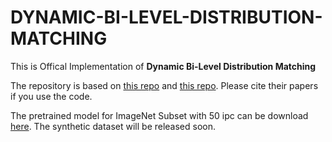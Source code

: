 # DYNAMIC-BI-LEVEL-DISTRIBUTION-MATCHING

This is Offical Implementation of **Dynamic Bi-Level Distribution Matching**

The repository is based on [this repo](https://github.com/uitrbn/idm) and [this repo](https://openaccess.thecvf.com/content/CVPR2022/papers/Wang_CAFE_Learning_To_Condense_Dataset_by_Aligning_Features_CVPR_2022_paper). Please cite their papers if you use the code. 

The pretrained model for ImageNet Subset with 50 ipc can be download [here](https://drive.google.com/file/d/1jPkb3yFGvTvX14RdLTL4-z-UPWOv_Tb1/view?usp=sharing). The synthetic dataset will be released soon.

